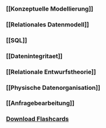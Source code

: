### [[Konzeptuelle Modellierung]]
### [[Relationales Datenmodell]]
### [[SQL]]
### [[Datenintegritaet]]
### [[Relationale Entwurfstheorie]]
### [[Physische Datenorganisation]]
### [[Anfragebearbeitung]]
### <a href ="./GDB.apkg" download>Download Flashcards</a>